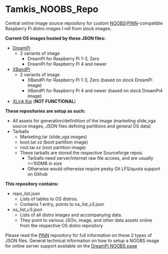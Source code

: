 # Tamkis_NOOBS_Repo
Central online image source repository for custom [NOOBS](https://www.raspberrypi.org/downloads/noobs/)/[PINN](https://github.com/procount/pinn)-compatible Raspberry Pi distro images I roll from stock images.
 
**Current OS images hosted by these JSON files:**
- [DreamPi](https://sourceforge.net/projects/dreampi-noobs/)
  - 2 variants of image
    - DreamPi for Raspberry Pi 1-3, Zero
	- DreamPi for Raspberry Pi 4 and newer
- [XBandPi](https://sourceforge.net/projects/xbandpi-noobs/)
  - 2 variants of image
    - XBandPi for Raspberry Pi 1-3, Zero (based on stock DreamPi image)
	- XBandPi for Raspberry Pi 4 and newer (based on stock DreamPi4 image)
- [XLink Kai](https://sourceforge.net/projects/xlink-kai-noobs/) (**NOT FUNCTIONAL**)

**These repositories are setup as such:**
- All assets for generation/defintition of the image (marketing slide_vga source images, JSON files defining partitions and general OS data)
- Tarballs
  - Marketing.tar (slide_vga images)
  - boot.tar.xz (boot partition image)
  - root.tar.xz (root partition image)
  - These tarballs are stored the respective Sourceforge repos.
     - Tarballs need server/internet raw file access, and are usually >=100MB in size
	 - Otherwise would otherwise require pesky Git LFS/quota support on Github

**This repository contains:**
- repo_list.json
  - Lists of tables to OS distros.
  - Contains 1 entry, points to os_list_v3.json
- os_list_v3.json
  - Lists of all distro images and accompanying data.
  - They point to various JSOn, image, and other data assets online from the respective OS distro repository

Please read the [PINN](https://github.com/procount/pinn) repository for full information on these 2 types of JSON files.
General technical information on how to setup a NOOBS image for online server support available on the [DreamPi NOOBS page](https://www.eaglesoftltd.com/retro/dc/dreampi-noobs)